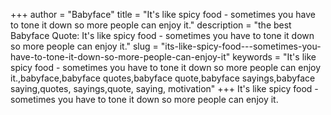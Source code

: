 +++
author = "Babyface"
title = "It's like spicy food - sometimes you have to tone it down so more people can enjoy it."
description = "the best Babyface Quote: It's like spicy food - sometimes you have to tone it down so more people can enjoy it."
slug = "its-like-spicy-food---sometimes-you-have-to-tone-it-down-so-more-people-can-enjoy-it"
keywords = "It's like spicy food - sometimes you have to tone it down so more people can enjoy it.,babyface,babyface quotes,babyface quote,babyface sayings,babyface saying,quotes, sayings,quote, saying, motivation"
+++
It's like spicy food - sometimes you have to tone it down so more people can enjoy it.
